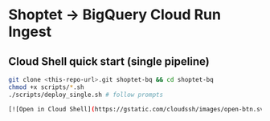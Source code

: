 # Shoptet → BigQuery Cloud Run Ingest


## Cloud Shell quick start (single pipeline)
```bash
git clone <this-repo-url>.git shoptet-bq && cd shoptet-bq
chmod +x scripts/*.sh
./scripts/deploy_single.sh # follow prompts

[![Open in Cloud Shell](https://gstatic.com/cloudssh/images/open-btn.svg)](https://shell.cloud.google.com/cloudshell/open?git_repo=https://github.com/toolsproficiogit/shoptet-bq-ingest.git)

